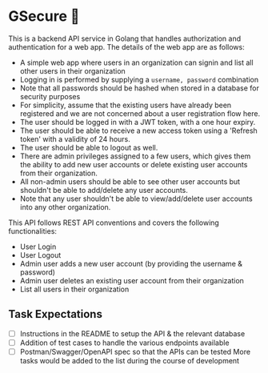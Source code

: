 # GSecure 🔐

This is a backend API service in Golang that handles authorization and authentication for a web app.
The details of the web app are as follows:
- A simple web app where users in an organization can signin and list all other users in their organization
- Logging in is performed by supplying a `username, password` combination
- Note that all passwords should be hashed when stored in a database for security purposes
- For simplicity, assume that the existing users have already been registered and we are not concerned about a user registration flow here.
- The user should be logged in with a JWT token, with a one hour expiry.
- The user should be able to receive a new access token using a 'Refresh token' with a validity of 24 hours.
- The user should be able to logout as well.
- There are admin privileges assigned to a few users, which gives them the ability to add new user accounts or delete existing user accounts from their organization.
- All non-admin users should be able to see other user accounts but shouldn't be able to add/delete any user accounts.
- Note that any user shouldn't be able to view/add/delete user accounts into any other organization.

This API follows REST API conventions and covers the following functionalities:
- User Login
- User Logout
- Admin user adds a new user account (by providing the username & password)
- Admin user deletes an existing user account from their organization
- List all users in their organization

## Task Expectations

- [ ] Instructions in the README to setup the API & the relevant database
- [ ] Addition of test cases to handle the various endpoints available
- [ ] Postman/Swagger/OpenAPI spec so that the APIs can be tested
More tasks would be added to the list during the course of development
